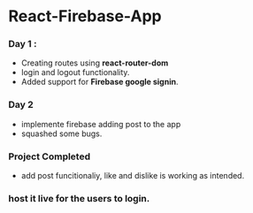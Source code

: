 # React-Firebase-App

### Day 1 :
- Creating routes using **react-router-dom**
- login and logout functionality.
- Added support for **Firebase google signin**.

### Day 2 
- implemente firebase adding post to the app
- squashed some bugs.

### Project Completed 
- add post funcitionaliy, like and dislike is working as intended.

### host it live for the users to login.

